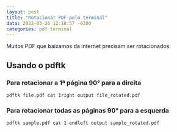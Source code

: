 ```yaml
---
layout: post
title: "Rotacionar PDF pelo terminal"
data: 2022-03-26 12:18:57 -0300
categories: pdf terminal
---
```


Muitos PDF que baixamos da internet precisam ser rotacionados.

## Usando o pdftk

### Para rotacionar a 1ª página 90° para a direita

```
pdftk file.pdf cat 1right output file_rotated.pdf
```

### Para rotacionar todas as páginas 90° para a esquerda

```
pdftk sample.pdf cat 1-endleft output sample_rotated.pdf
```